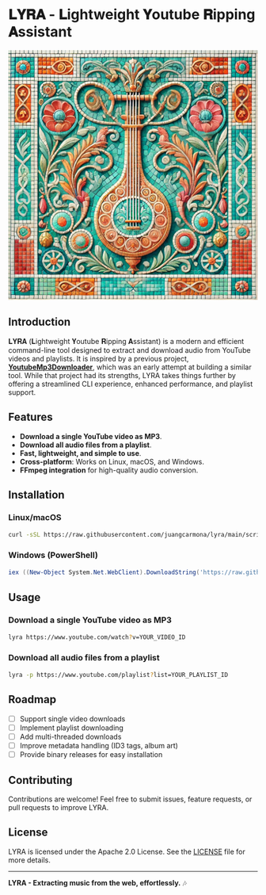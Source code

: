# 𝐋𝐘𝐑𝐀 - 𝐋ightweight 𝐘outube 𝐑ipping 𝐀ssistant

![LYRA Mosaic](assets/lyra.webp)

## Introduction

𝐋𝐘𝐑𝐀 (𝐋ightweight 𝐘outube 𝐑ipping 𝐀ssistant) is a modern and efficient command-line tool designed to extract and download audio from YouTube videos and playlists. It is inspired by a previous project, [**YoutubeMp3Downloader**](https://github.com/juangcarmona/youtube-mp3-downloader), which was an early attempt at building a similar tool. While that project had its strengths, LYRA takes things further by offering a streamlined CLI experience, enhanced performance, and playlist support.

## Features
- **Download a single YouTube video as MP3**.
- **Download all audio files from a playlist**.
- **Fast, lightweight, and simple to use**.
- **Cross-platform**: Works on Linux, macOS, and Windows.
- **FFmpeg integration** for high-quality audio conversion.

## Installation

### Linux/macOS
```bash
curl -sSL https://raw.githubusercontent.com/juangcarmona/lyra/main/scripts/install.sh | bash
```

### Windows (PowerShell)
```powershell
iex ((New-Object System.Net.WebClient).DownloadString('https://raw.githubusercontent.com/juangcarmona/lyra/main/scripts/install.ps1'))
```

## Usage

### Download a single YouTube video as MP3
```bash
lyra https://www.youtube.com/watch?v=YOUR_VIDEO_ID
```

### Download all audio files from a playlist
```bash
lyra -p https://www.youtube.com/playlist?list=YOUR_PLAYLIST_ID
```

## Roadmap
- [ ] Support single video downloads
- [ ] Implement playlist downloading
- [ ] Add multi-threaded downloads
- [ ] Improve metadata handling (ID3 tags, album art)
- [ ] Provide binary releases for easy installation

## Contributing
Contributions are welcome! Feel free to submit issues, feature requests, or pull requests to improve LYRA.

## License
LYRA is licensed under the Apache 2.0 License. See the [LICENSE](LICENSE) file for more details.

---

**LYRA - Extracting music from the web, effortlessly.** 🎶